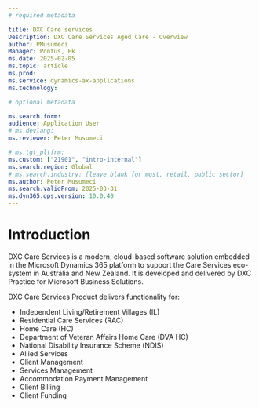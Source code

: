 ```yaml
---
# required metadata

title: DXC Care services
Description: DXC Care Services Aged Care - Overview
author: PMusumeci
Manager: Pontus, Ek
ms.date: 2025-02-05
ms.topic: article
ms.prod: 
ms.service: dynamics-ax-applications
ms.technology: 

# optional metadata

ms.search.form: 
audience: Application User
# ms.devlang: 
ms.reviewer: Peter Musumeci 

# ms.tgt_pltfrm: 
ms.custom: ["21901", "intro-internal"]
ms.search.region: Global
# ms.search.industry: [leave blank for most, retail, public sector]
ms.author: Peter Musumeci
ms.search.validFrom: 2025-03-31
ms.dyn365.ops.version: 10.0.40
---
```


# Introduction

DXC Care Services  is a modern, cloud-based software solution embedded in the Microsoft Dynamics 365 platform to support the Care Services eco-system in Australia and New Zealand. It is developed and delivered by DXC Practice for Microsoft Business Solutions.

DXC Care Services Product delivers functionality for:

-   Independent Living/Retirement Villages (IL)
-   Residential Care Services (RAC)
-   Home Care (HC)
-   Department of Veteran Affairs Home Care (DVA HC)
-   National Disability Insurance Scheme (NDIS)
-   Allied Services
-   Client Management
-   Services Management
-   Accommodation Payment Management
-   Client Billing
-   Client Funding
